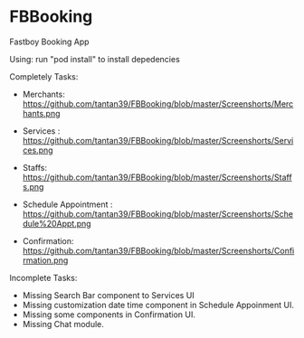 # FBBooking

Fastboy Booking App

Using: 
run "pod install" to install depedencies

Completely Tasks:

- Merchants:
https://github.com/tantan39/FBBooking/blob/master/Screenshorts/Merchants.png

- Services :
https://github.com/tantan39/FBBooking/blob/master/Screenshorts/Services.png

- Staffs:
https://github.com/tantan39/FBBooking/blob/master/Screenshorts/Staffs.png

- Schedule Appointment :
https://github.com/tantan39/FBBooking/blob/master/Screenshorts/Schedule%20Appt.png

- Confirmation:
https://github.com/tantan39/FBBooking/blob/master/Screenshorts/Confirmation.png

Incomplete Tasks:
- Missing Search Bar component to Services UI
- Missing customization date time component in Schedule Appoinment UI.
- Missing some components in Confirmation UI.
- Missing Chat module.
